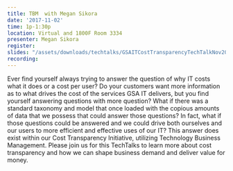 ```yaml
---
title: TBM  with Megan Sikora
date: '2017-11-02'
time: 1p-1:30p
location: Virtual and 1800F Room 3334
presenter: Megan Sikora
register:
slides: "/assets/downloads/techtalks/GSAITCostTransparencyTechTalkNov2017.pdf"
recording:
---
```


Ever find yourself always trying to answer the question of why IT costs what it does or a cost per user?  Do your customers want more information as to what drives the cost of the services GSA IT delivers, but you find yourself answering questions with more question? What if there was a standard taxonomy and model that once loaded with the copious amounts of data that we possess that could answer those questions? In fact, what if those questions could be answered and we could drive both ourselves and our users to more efficient and effective uses of our IT? This answer does exist within our Cost Transparency Initiative, utilizing Technology Business Management.  Please join us for this TechTalks to learn more about cost transparency and how we can shape business demand and deliver value for money.

